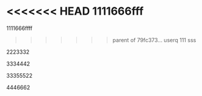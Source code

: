 <<<<<<< HEAD
1111666fff
=======
1111666ffff
>>>>>>> parent of 79fc373... userq 111 sss

2223332

3334442

33355522

4446662